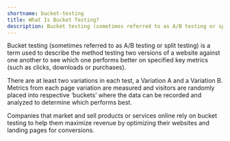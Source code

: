```yaml
---
shortname: bucket-testing
title: What Is Bucket Testing?
description: Bucket testing (sometimes referred to as A/B testing or split testing) is a term used to describe the method testing two versions of a website against one another to see which one performs better on specified key metrics (such as clicks, downloads or purchases).
---
```


Bucket testing (sometimes referred to as A/B testing or split testing) is a term used to describe the method testing two versions of a website against one another to see which one performs better on specified key metrics (such as clicks, downloads or purchases).

There are at least two variations in each test, a Variation A and a Variation B. Metrics from each page variation are measured and visitors are randomly placed into respective ‘buckets’ where the data can be recorded and analyzed to determine which performs best.

Companies that market and sell products or services online rely on bucket testing to help them maximize revenue by optimizing their websites and landing pages for conversions.
